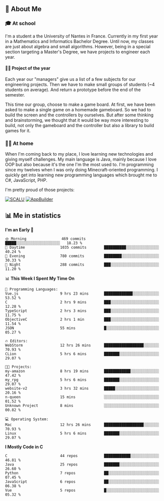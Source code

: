 ## 👀 About Me

### 🎓 At school

I'm a student a the University of Nantes in France. Currently in my first year in a Mathematics and Informatics Bachelor Degree. Until now, my classes are just about algebra and small algorithms. However, being in a special section targeting a Master's Degree, we have projects to engineer each year. 

#### 🔧🔬 Project of the year

Each year our "managers" give us a list of a few subjects for our engineering projects. Then we have to make small groups of students (~4 students on average). And return a prototype before the end of the semester.

This time our group, choose to make a game board. At first, we have been asked to make a single game on a homemade gameboard. So we had to build the screen and the controllers by ourselves. 
But after some thinking and brainstorming, we thought that it would be way more interesting to build, not only the gameboard and the controller but also a library to build games for it.

### 👨‍💻 At home

When I'm coming back to my place, I love learning new technologies and giving myself challenges. My main language is Java, mainly because I love OOP but also because it's the one I'm the most used to. I'm programming since my twelves when I was only doing Minecraft-oriented programming.  I quickly get into learning new programming languages which brought me to C#, JavaScript, PHP. 

I'm pretty proud of those projects:

[![SCALU](https://github-readme-stats.vercel.app/api/pin?username=renardfute&repo=SCALU)](https://github.com/renardfute/scalu)
[![AppBuilder](https://github-readme-stats.vercel.app/api/pin?username=pulsedev2&repo=AppBuilder)](https://github.com/pulsedev2/AppBuilder)

## 📊 Me in statistics
<!--START_SECTION:waka-->
**I'm an Early 🐤** 

```text
🌞 Morning                469 commits         █████░░░░░░░░░░░░░░░░░░░░   18.23 % 
🌆 Daytime                1035 commits        ██████████░░░░░░░░░░░░░░░   40.24 % 
🌃 Evening                780 commits         ████████░░░░░░░░░░░░░░░░░   30.33 % 
🌙 Night                  288 commits         ███░░░░░░░░░░░░░░░░░░░░░░   11.20 % 
```


📊 **This Week I Spent My Time On** 

```text
💬 Programming Languages: 
Vue.js                   9 hrs 23 mins       █████████████░░░░░░░░░░░░   53.52 % 
C                        2 hrs 9 mins        ███░░░░░░░░░░░░░░░░░░░░░░   12.28 % 
TypeScript               2 hrs 3 mins        ███░░░░░░░░░░░░░░░░░░░░░░   11.75 % 
ObjectiveC               2 hrs 1 min         ███░░░░░░░░░░░░░░░░░░░░░░   11.54 % 
JSON                     55 mins             █░░░░░░░░░░░░░░░░░░░░░░░░   05.27 % 

🔥 Editors: 
WebStorm                 12 hrs 26 mins      ██████████████████░░░░░░░   70.93 % 
CLion                    5 hrs 6 mins        ███████░░░░░░░░░░░░░░░░░░   29.07 % 

🐱‍💻 Projects: 
my-amazon                8 hrs 19 mins       ████████████░░░░░░░░░░░░░   47.42 % 
my_rpg                   5 hrs 6 mins        ███████░░░░░░░░░░░░░░░░░░   29.07 % 
website-v2               3 hrs 32 mins       █████░░░░░░░░░░░░░░░░░░░░   20.16 % 
n-queen                  15 mins             ░░░░░░░░░░░░░░░░░░░░░░░░░   01.52 % 
Unknown Project          8 mins              ░░░░░░░░░░░░░░░░░░░░░░░░░   00.82 % 

💻 Operating System: 
Mac                      12 hrs 26 mins      ██████████████████░░░░░░░   70.93 % 
Linux                    5 hrs 6 mins        ███████░░░░░░░░░░░░░░░░░░   29.07 % 
```

**I Mostly Code in C** 

```text
C                        44 repos            ████████████░░░░░░░░░░░░░   46.81 % 
Java                     25 repos            ███████░░░░░░░░░░░░░░░░░░   26.60 % 
Python                   7 repos             ██░░░░░░░░░░░░░░░░░░░░░░░   07.45 % 
JavaScript               6 repos             ██░░░░░░░░░░░░░░░░░░░░░░░   06.38 % 
Vue                      5 repos             █░░░░░░░░░░░░░░░░░░░░░░░░   05.32 % 
```




<!--END_SECTION:waka-->
